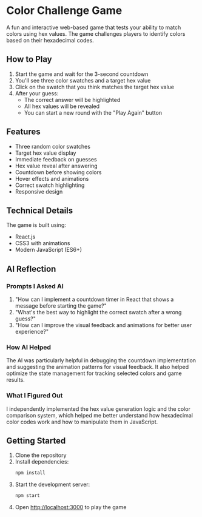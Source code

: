# Color Challenge Game

A fun and interactive web-based game that tests your ability to match colors using hex values. The game challenges players to identify colors based on their hexadecimal codes.

## How to Play

1. Start the game and wait for the 3-second countdown
2. You'll see three color swatches and a target hex value
3. Click on the swatch that you think matches the target hex value
4. After your guess:
   - The correct answer will be highlighted
   - All hex values will be revealed
   - You can start a new round with the "Play Again" button

## Features

- Three random color swatches
- Target hex value display
- Immediate feedback on guesses
- Hex value reveal after answering
- Countdown before showing colors
- Hover effects and animations
- Correct swatch highlighting
- Responsive design

## Technical Details

The game is built using:
- React.js
- CSS3 with animations
- Modern JavaScript (ES6+)

## AI Reflection

### Prompts I Asked AI
1. "How can I implement a countdown timer in React that shows a message before starting the game?"
2. "What's the best way to highlight the correct swatch after a wrong guess?"
3. "How can I improve the visual feedback and animations for better user experience?"

### How AI Helped
The AI was particularly helpful in debugging the countdown implementation and suggesting the animation patterns for visual feedback. It also helped optimize the state management for tracking selected colors and game results.

### What I Figured Out
I independently implemented the hex value generation logic and the color comparison system, which helped me better understand how hexadecimal color codes work and how to manipulate them in JavaScript.

## Getting Started

1. Clone the repository
2. Install dependencies:
   ```bash
   npm install
   ```
3. Start the development server:
   ```bash
   npm start
   ```
4. Open [http://localhost:3000](http://localhost:3000) to play the game 